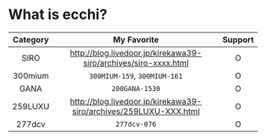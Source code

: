 # What is ecchi?
| Category | My Favorite | Support |
| :---:  | :---: | :---: |
| SIRO | http://blog.livedoor.jp/kirekawa39-siro/archives/siro-xxxx.html| O
| 300mium | `300MIUM-159`, `300MIUM-161` | O
| GANA | `200GANA-1530`| O
| 259LUXU | http://blog.livedoor.jp/kirekawa39-siro/archives/259LUXU-XXX.html| O
| 277dcv | `277dcv-076`| O
